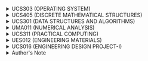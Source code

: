 <details><summary> UCS303 (OPERATING SYSTEM) </summary><blockquote>
 <details><summary> Course objective </summary><blockquote>
 Role and purpose of the operating system, Functionality of a typical operating system, managing atomic access to OS objects. 
</blockquote></details>

<details><summary> Operating System Principles </summary><blockquote>
 Operating System Principles: Structuring methods (monolithic, layered, modular, microkernel models), processes, and resources, Concepts of APIs, Device organization, interrupts: methods and implementations, Concept of user/system state and protection, transition to kernel mode. 
</blockquote></details>

<details><summary> Concurrency </summary><blockquote>
 Implementing synchronization primitives, Multiprocessor issues (spin locks, reentrancy). 
</blockquote></details>

<details><summary> Scheduling and Dispatch </summary><blockquote>
 Dispatching and context switching, Preemptive and non-preemptive scheduling, Schedulers and policies, Processes and threads. 
</blockquote></details>

<details><summary> Memory Management </summary><blockquote>
 Review of physical memory and memory management hardware, Working sets and thrashing, Caching, Paging and virtual memory, Virtual file systems. 
</blockquote></details>

<details><summary> File Systems </summary><blockquote>
 Files: data, metadata, operations, organization, buffering, sequential, nonsequential, Directories: contents and structure, Naming, searching, access, backups, Journaling and log-structured file systems. 
</blockquote></details>

<details><summary> Deadlock </summary><blockquote>
 Introduction, Analysis of conditions, Prevention & avoidance, Detection & recovery. 
</blockquote></details>

<details><summary> Security and Protection </summary><blockquote>
 Overview of system security, Security methods and devices, Protection, access control, and authentication. 
</blockquote></details>

<details><summary> Virtual Machines </summary><blockquote>
 Types of virtualization (including Hardware/Software, OS, Server, Service, Network). 
</blockquote></details>

<details><summary> Device Management </summary><blockquote>
 Characteristics of serial and parallel devices, Buffering strategies, Direct memory access, Disk structure, Disk scheduling algorithms. 
</blockquote></details>

<details><summary> Laboratory work </summary><blockquote>
 To explore different operating systems like Linux, Windows etc. To implement main algorithms related to key concepts in the operating systems.<br>1. Detailed architecture of linux commands and flow of command execution.<br>2. Detailed commands related to basics of linux, file handling, process management.<br>3. Shell program having sequential, decision and loop control constructs.<br>4. CPU Scheduling Algorithms<br>5. Threaded programming in Linux (Eg. POSIX threads in LINUX) 
</blockquote></details>

<details><summary> Course learning outcomes (CLOs): </summary><blockquote>
 On completion of this course, the students will be able to<br>1. Explain basic operating system concepts such as overall architecture, interrupts, APIs, user mode and kernel mode.<br>2. Distinguish concepts related to concurrency including, synchronization primitives, race conditions, critical sections and multi-threading.<br>3. Analyze and apply CPU scheduling algorithms, deadlock detection and prevention algorithms.<br>4. Examine and categorise various memory management techniques like caching, paging,segmentation, virtual memory, and thrashing.<br>5. Appraise high-level operating systems concepts such as file systems, security, protection, virtualization and device-management, disk-scheduling algorithms and various file systems. 
</blockquote></details>

<details><summary> Text Books </summary><blockquote>
 1. Silberschatz, A., Galvin, P.B. and Gagne, G., Operating System Concepts, John Wiley (2013).<br>2. Stallings, Willam, Operating Systems Internals and Design Principles, Prentice Hall (2014). 
</blockquote></details>

<details><summary> Reference Books </summary><blockquote>
 1. 1. Daniel P. Bovet, Marco Cesati, Understanding the Linux Kernel, 3rd Ed., O'Reilly Media(2005). <br>2. 2. Michael Kifer, Scott Smolka, Introduction to Operating System Design and Implementation: The OSP 2 Approach, Springer (2007). 
</blockquote></details>
 
</blockquote></details>
<details><summary> UCS405 (DISCRETE MATHEMATICAL STRUCTURES) </summary><blockquote>
 <details><summary> Course Objective </summary><blockquote>
 Detailed study of various discrete and algebraic structures, basic logic, basics of counting and proof techniques. 
</blockquote></details>

<details><summary> Sets, Relations, and Functions </summary><blockquote>
 Sets: Operations on set, Inclusion-exclusion principle,Representation of Discrete Structures, Fuzzy set, Multi-set, bijective function, Inverse and Composition of functions, Floor and Ceiling functions, Growth of functions: Big-O notation, Big-Omega and Big-Theta Notations, Determining complexity of a program, Hashing functions, Recursive function, Functions applications. 
</blockquote></details>

<details><summary> Relations </summary><blockquote>
 Reflexivity, symmetry, transitivity, Equivalence and partial-ordered relations, Asymmetric, Irreflexive relation, Inverse and complementary relations, Partition and Covering of a set, N-ary relations and database, Representation relation using matrices and digraph, Closure of relations, Warshall’s algorithm, Lexicographic ordering, Hasse diagram, Lattices, Boolean algebra, Application of transitive closure in medicine and engineering. Application: Embedding a partial order. 
</blockquote></details>

<details><summary> Graphs Theory </summary><blockquote>
 Representation, Type of Graphs, Paths and Circuits: Euler Graphs, Hamiltonian Paths & Circuits; Cut-sets, Connectivity and Separability, Planar Graphs, Isomorphism, Graph Coloring, Covering and Partitioning, Max flow: Ford-Fulkerson algorithm, Application of Graph theory in real-life applications. 
</blockquote></details>

<details><summary> Basic Logic </summary><blockquote>
 Propositional logic, Logical connectives, Truth tables, Normal forms (conjunctive and disjunctive), Validity of well-formed formula, Propositional inference rules (concepts of modus ponens and modus tollens), Predicate logic, Universal and existential quantification. 
</blockquote></details>

<details><summary> Proof Techniques and counting </summary><blockquote>
 Notions of implication, equivalence, converse, inverse, contra positive, negation, and contradiction, The structure of mathematical proofs, Direct proofs, Disproving by counter example, Proof by contradiction, Induction over natural numbers, Structural induction, Weak and strong induction, The pigeonhole principle,Solving homogenous and heterogeneous recurrence relations. 
</blockquote></details>

<details><summary> Algebraic Structures </summary><blockquote>
 Group, Semi group, Monoids, Homomorphism, Congruencies, Ring, Field, Homomorphism, Congruencies, Applications of algebra to control structure of a program, The application of Residue Arithmetic to Computers. 
</blockquote></details>

<details><summary> Course learning outcome (CLO) </summary><blockquote>
 On completion of this course, the students will be able to<br>1. Perform operations on various discrete structures such as set, function and relation.<br>2. Apply basic concepts of asymptotic notationin analysis of algorithm.<br>3. Illustrate the basic properties and algorithms of graphs and apply them in modeling and solving real-world problems.<br>4. Comprehend formal logical arguments and translate statements from a natural language into its symbolic structures in logic.<br>5. Identify and prove various properties of rings, fields and group. 
</blockquote></details>

<details><summary> Text Books </summary><blockquote>
 1. Rosen, K.H., Discrete Mathematics and its Applications, McGraw Hill (2011).<br>2. Tremblay, J.P. and Manohar R., Discrete Mathematical Structures with Applications to ComputerScience, Tata McGraw Hill (2007). 
</blockquote></details>

<details><summary> Reference Books </summary><blockquote>
 1. Haggard G., Schlipf J. and Whitesides, Sue, Discrete Mathematics for Computer Science, Cengage Learning, (2008).<br>2. Johnsonbaugh R., Discrete Mathematics, Pearson Education, (2007). 
</blockquote></details>
 
</blockquote></details>
<details><summary> UCS301 (DATA STRUCTURES AND ALGORITHMS) </summary><blockquote>
 <details><summary> Course Objectives </summary><blockquote>
 To become familiar with different types of data structures and their applications and learn different types of algorithmic techniques and strategies. 
</blockquote></details>

<details><summary> Linear Data Structures </summary><blockquote>
 Arrays, Records, Strings and string processing, References and aliasing, Linked lists, Strategies for choosing the appropriate data structure, Abstract data types and their implementation: Stacks, Queues, Priority queues, Sets, Maps. 
</blockquote></details>

<details><summary> Basic Analysis </summary><blockquote>
 Differences among best, expected, and worst case behaviours of an algorithm, Asymptotic analysis of upper and expected complexity bounds, Big O notation: formal definition and use, Little o, big omega and big theta notation , Complexity classes, such as constant, logarithmic, linear, quadratic, and exponential, Time and space trade-offs in algorithms, Recurrence relations , Analysis of iterative and recursive algorithms. 
</blockquote></details>

<details><summary> Searching and Sorting </summary><blockquote>
 Linear Search, Binary Search, Bubble Sort, Selection Sort, Insertion Sort, Shell Sort, Quick Sort, Heap Sort, Merge Sort, Counting Sort, Radix Sort. 
</blockquote></details>

<details><summary> Algorithmic Strategies with examples and problem solving </summary><blockquote>
 Brute-force algorithms with examples, Greedy algorithms with examples, Divide-and-conquer algorithms with examples, Recursive backtracking, Dynamic Programming with examples, Branch-and-bound with examples, Heuristics, Reduction: transform-and-conquer with examples. 
</blockquote></details>

<details><summary> Non-Linear Data Structures And Sorting Algorithms </summary><blockquote>
 Hash tables, including strategies for avoiding and resolving collisions, Binary search trees, Common operations on binary search trees such as select min, max, insert, delete, iterate over tree, Graphs and graph algorithms, Representations of graphs, Depth- and breadth-first traversals , Heaps ,Graphs and graph algorithms , Shortest-path algorithms (Dijkstra and Floyd) , Minimum spanning tree (Prim and Kruskal). 
</blockquote></details>

<details><summary> Problem Clauses </summary><blockquote>
 P, NP, NP- Hard and NP-complete, deterministic and non-deterministic polynomial time algorithm approximation and algorithm for some NP complete problems. Introduction to parallel algorithms, Genetic algorithms, intelligent algorithms. 
</blockquote></details>

<details><summary> Laboratory work </summary><blockquote>
 Implementation of Arrays, Recursion, Stacks, Queues, Lists, Binary trees, Sorting techniques, Searching techniques. Implementation of all the algorithmic techniques. 
</blockquote></details>

<details><summary> Course learning outcomes (CLOs) </summary><blockquote>
 On completion of this course, the students will be able to<br>1. implement the basic data structures and solve problems using fundamental algorithms.<br>2. implement various search and sorting techniques.<br>3. analyse the complexity of algorithms, to provide justification for that selection, and to implement the algorithm in a particular context.<br>4. analyze, evaluate and choose appropriate data structure and algorithmic technique to solve real-world problems. 
</blockquote></details>

<details><summary> Text Books </summary><blockquote>
 <br>1. Corman, Leiserson&Rivest, Introduction to Algorithms, MIT Press (2009).<br>2. Narasimha Karumanchi, Data Structures and Algorithms Made Easy (2014). 
</blockquote></details>

<details><summary> Reference Books </summary><blockquote>
 <br>1. Sahni, Sartaj, Data Structures, Algorithms and Applications in C++, Universities Press (2005) 
</blockquote></details>
 
</blockquote></details>
<details><summary> UMA011 (NUMERICAL ANALYSIS) </summary><blockquote>
 <details><summary> Floating-Point Numbers </summary><blockquote>
 Floating-point representation, rounding, chopping, error analysis,  conditioning and stability. 
</blockquote></details>

<details><summary> Non-Linear Equations </summary><blockquote>
 Bisection, secant, fixed-point iteration, Newton method for simple and  multiple roots, their convergence analysis and order of convergence. 
</blockquote></details>

<details><summary> Linear Systems and Eigen-Values </summary><blockquote>
 Gauss elimination method using pivoting strategies, LU  decomposition, Gauss-Seidel and successive-over-relaxation (SOR) iteration methods and their  convergence, ill and well conditioned systems, Rayleigh's power method for Eigen-values and  Eigen-vectors.  
</blockquote></details>

<details><summary> Interpolation and Approximations </summary><blockquote>
 Finite differences, Newton’s forward and backward  interpolation, Lagrange and Newton's divided difference interpolation formulas with error  analysis, least square approximations. 
</blockquote></details>

<details><summary> Numerical Integration </summary><blockquote>
 Newton-Cotes quadrature formulae (Trapezoidal and Simpson's rules)  and their error analysis, Gauss-Legendre quadrature formulae. 
</blockquote></details>

<details><summary> Differential Equations </summary><blockquote>
 Solution of initial value problems using Picard, Taylor series, Euler's and  Runge-Kutta methods (up to fourth-order), system of first-order differential equations. 
</blockquote></details>

<details><summary> Laboratory Work </summary><blockquote>
 Lab experiments will be set in consonance with materials covered in the  theory. Implementation of numerical techniques using MATLAB. 
</blockquote></details>

<details><summary> Course learning outcomes (CLOs) </summary><blockquote>
 After the completion of the course, the student will be able to: <br>1. Understand the errors, source of error and its effect on any numerical computations and also analysis the efficiency of any numerical algorithms. <br>2. Learn how to obtain numerical solution of nonlinear equations using bisection, secant, newton, and fixed-point iteration methods. <br>3. Solve system of linear equations numerically using direct and iterative methods. <br>4. Understand how to approximate the functions using interpolating polynomials. <br>5. Learn how to solve definite integrals and initial value problems numerically. 
</blockquote></details>

<details><summary> Text Books </summary><blockquote>
 <br>1. Gerald F. C. and Wheatley O. P., Applied Numerical Analysis, Pearson, (2003) 7thEdition, <br>2. Jain K. M., Iyengar K. R. S. and Jain K. R., Numerical Methods for Scientific and Engineering Computation, New Age International Publishers (2012), 6thedition. <br>3. Steven C. Chappra, Numerical Methods for Engineers, McGraw-Hill Higher Education; 7 thedition (1 March 2014) <br>4. Mathew H. J., Numerical Methods for Mathematics, Science and Engineering, Prentice Hall, (1992) 2ndedition, <br>5. Burden L. R. and Faires D. J. Numerical Analysis, Brooks Cole (2011), 9thedition. <br>6. Atkinson K. and Han H., Elementary Numerical Analysis, John Willey & Sons (2004), 3 rdEdition 
</blockquote></details>
 
</blockquote></details>
<details><summary> UCS311 (PRACTICAL COMPUTING) </summary><blockquote>
 <details><summary> Could not find </summary><blockquote>
 not found anywhere 
</blockquote></details>
 
</blockquote></details>
<details><summary> UES012 (ENGINEERING MATERIALS) </summary><blockquote>
 <details><summary> Course Objectives </summary><blockquote>
 The objective of the course is to provide basic understanding of engineering  materials, their structure and the influence of structure on mechanical, chemical, electrical and  magnetic properties. 
</blockquote></details>

<details><summary> Structure of solids </summary><blockquote>
 Classification of engineering materials, Structure-property relationship in  engineering materials, Crystalline and non-crystalline materials, Miller Indices, Crystal planes and  directions, Determination of crystal structure using X-rays, Inorganic solids, Silicate structures and  their applications. Defects; Point, line and surface defects 
</blockquote></details>

<details><summary> Mechanical properties of materials </summary><blockquote>
 Elastic, Inelastic and Viscoelastic behaviour, Engineering  stress and engineering strain relationship, True stress - true strain relationship, review of  mechanical properties, Plastic deformation by twinning and slip, Movement of dislocations,  Critical shear stress, Strengthening mechanism and Creep. 
</blockquote></details>

<details><summary> Equilibrium diagram </summary><blockquote>
 Solids solutions and alloys, Gibbs phase rule, Unary and binary  eutecticphase diagram, Examples and applications of phase diagrams like Iron - Iron carbide phase  diagram. 
</blockquote></details>

<details><summary> Electrical and magnetic materials </summary><blockquote>
 Conducting and resistor materials, and their engineering  application; Semiconducting materials, their properties and applications; Magnetic materials, Soft  and hard magnetic materials and applications; Superconductors; Dielectric materials, their  properties and applications. Smart materials: Sensors and actuators, piezoelectric, magnetostrictive and electrostrictive materials. 
</blockquote></details>

<details><summary> Corrosion process </summary><blockquote>
 Corrosion, Cause of corrosion, Types of corrosion, Protection against  corrosion. 
</blockquote></details>

<details><summary> Materials selection </summary><blockquote>
 Overview of properties of engineering materials, Selection of materials for  different engineering applications. 
</blockquote></details>

<details><summary> Laboratory Work and Micro-Project </summary><blockquote>
 Note: The micro-project will be assigned to the group(s) of students at the beginning of the semester. Based on the topic of the project the student will perform any of the six experiments from the following list: <br>1. To determine Curie temperature of a ferrite sample and to study temperature dependence of permeability in the vicinity of Curie temperature. <br>2. To study cooling curve of a binary alloy. <br>3. Determination of the elastic modulus and ultimate strength of a given fiber strand. <br>3. To determine the dielectric constant of a PCB laminate. <br>5. Detection of flaws using ultrasonic flaw detector (UFD). <br>6. To determine fiber and void fraction of a glass fiber reinforced composite specimen. <br>7. To investigate creep of a given wire at room temperature. <br>8. To estimate the Hall coefficient, carrier concentration and mobility in a semiconductor crystal. <br>9. To estimate the band-gap energy of a semiconductor using four probe technique. <br>10. To measure grain size and study the effect of grain size on hardness of the given metallic specimens. 
</blockquote></details>

<details><summary> Course learning outcomes (CLOs) </summary><blockquote>
 After the completion of the course, the student will be able to: <br>1. Classify engineering materials based on its structure. <br>2. Draw crystallographic planes and directions. <br>3. Distinguish between elastic and plastic behavior of materials. <br>4. Distinguish between isomorphous and eutectic phase diagram. <br>5. Classify materials based on their electrical and magnetic properties. <br>6. Propose a solution to prevent corrosion. 
</blockquote></details>

<details><summary> Text Books </summary><blockquote>
 <br>1. Callister D. W and Rethwisch G. D., Materials Science and Engineering; John Wiley & Sons, Singapore (2013) 9th Edition. <br>2. Smith F. W., Principles of Materials Science and Engineering: An Introduction; Tata McGraw Hill, (2008) 3rd Edition. <br>3. Raghavan V., Introduction to Materials Science and Engineering, Prentice Hall (2015) 6th Edition. 
</blockquote></details>

<details><summary> Reference Books </summary><blockquote>
 <br>1. Kasap S., Principles of Electronic Engineering Materials Tata Mc-Graw Hill, 2007. <br>2. Vlack V. H. L., Elements of Material Science and Engineering, Pearson, India, (1989) 6th Edition. <br>3. Budinski G. K. and Budinski K. M., Engineering Materials – Properties and selection, Prentince Hall India (2002) 7 th Edition. 
</blockquote></details>
 
</blockquote></details>
<details><summary> UCS016 (ENGINEERING DESIGN PROJECT-I) </summary><blockquote>
 <details><summary> Course Objectives </summary><blockquote>
 To develop design skills according to a Conceive-Design-Implement Operate (CDIO) compliant methodology. To apply engineering sciences through learning-by doing project work. To provide a framework to encourage creativity and innovation. To <br>develop team work and communication skills through group-based activity. To foster self directed learning and critical evaluation.<br>To provide a basis for the technical aspects of the project a small number of lectures are <br>incorporated into the module. As the students would have received little in the way of formal <br>engineering instruction at this early stage in the degree course, the level of the lectures is to be <br>introductory with an emphasis on the physical aspects of the subject matter as applied to the <br>‘Mangonel’ project. The lecture series include subject areas such as Materials, Structures, <br>Dynamics and Digital Electronics delivered by experts in the field.<br>This module is delivered using a combination of introductory lectures and participation by the <br>students in 15 “activities”. The activities are executed to support the syllabus of the course and <br>might take place in specialised laboratories or on the open ground used for firing the Mangonel. <br>Students work in groups throughout the semester to encourage teamwork, cooperation and to <br>avail of the different skills of its members. In the end the students work in sub-groups to do the <br>Mangonel throwing arm redesign project. They assemble and operate a Mangonel, based on <br>the lectures and tutorials assignments of mechanical engineering they experiment with the <br>working, critically analyse the effect of design changes and implement the final project in a <br>competition. Presentation of the group assembly, redesign and individual reflection of the <br>project is assessed in the end. 
</blockquote></details>

<details><summary> Text Books </summary><blockquote>
 1. Michael McRoberts, Beginning Arduino, Technology in action publications. <br>2. Alan G. Smith, Introduction to Arduino: A piece of cake, CreateSpace Independent Publishing Platform (2011) 
</blockquote></details>

<details><summary> Reference Book </summary><blockquote>
 1. John Boxall, Arduino Workshop - A Hands-On Introduction with 65 Projects, No Starch Press (2013) 
</blockquote></details>
 
</blockquote></details>
<details><summary> Author's Note </summary><blockquote>
 <details><summary> Kudos to you </summary><blockquote>
 Hey, thanks for coming to this one! You made it to the last section and is now greeted with some of my wise words, coughh.. nothing :D 
</blockquote></details>

<details><summary> How it works? </summary><blockquote>
 Basically the node script builder/encoder.js builds a readme supported file using unit.json as a base! and converts it into collaspe-able listview! I just copy this to readme.md in the root directory and voila! You got it :D 
</blockquote></details>

<details><summary> Why go through all that troubles? </summary><blockquote>
 Dunno, tbh, I myself am thinking the same right now :(( 
</blockquote></details>

<details><summary> Add more subjects </summary><blockquote>
 See  
</blockquote></details>
 
</blockquote></details>
